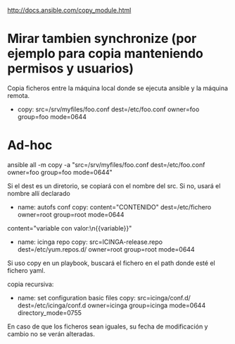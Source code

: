 http://docs.ansible.com/copy_module.html

# Mirar tambien synchronize (por ejemplo para copia manteniendo permisos y usuarios)

Copia ficheros entre la máquina local donde se ejecuta ansible y la máquina remota.

- copy: src=/srv/myfiles/foo.conf dest=/etc/foo.conf owner=foo group=foo mode=0644

# Ad-hoc
ansible all -m copy -a "src=/srv/myfiles/foo.conf dest=/etc/foo.conf owner=foo group=foo mode=0644"

Si el dest es un diretorio, se copiará con el nombre del src. Si no, usará el nombre allí declarado


- name: autofs conf
  copy: content="CONTENIDO"
        dest=/etc/fichero
        owner=root group=root mode=0644


content="variable con valor:\n{{variable}}"


- name: icinga repo
  copy: src=ICINGA-release.repo
        dest=/etc/yum.repos.d/
        owner=root group=root mode=0644


Si uso copy en un playbook, buscará el fichero en el path donde esté el fichero yaml.



copia recursiva:
- name: set configuration basic files
  copy: src=icinga/conf.d/ dest=/etc/icinga/conf.d
        owner=icinga group=icinga mode=0644 directory_mode=0755

En caso de que los ficheros sean iguales, su fecha de modificación y cambio no se verán alteradas.
